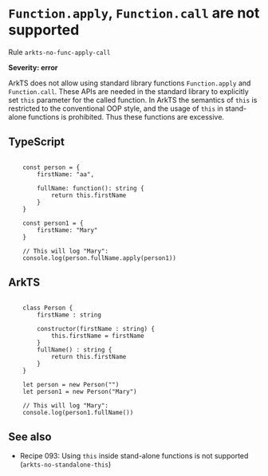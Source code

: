 #  ``Function.apply``, ``Function.call`` are not supported

Rule ``arkts-no-func-apply-call``

**Severity: error**

ArkTS does not allow using standard library functions ``Function.apply`` 
and ``Function.call``. These APIs are needed in the standard library to
explicitly set ``this`` parameter for the called function.
In ArkTS the semantics of ``this`` is restricted to the conventional OOP
style, and the usage of ``this`` in stand-alone functions is prohibited.
Thus these functions are excessive.


## TypeScript


```

    const person = {
        firstName: "aa",

        fullName: function(): string {
            return this.firstName
        }
    }

    const person1 = {
        firstName: "Mary"
    }

    // This will log "Mary":
    console.log(person.fullName.apply(person1))

```

## ArkTS


```

    class Person {
        firstName : string

        constructor(firstName : string) {
            this.firstName = firstName
        }
        fullName() : string {
            return this.firstName
        }
    }

    let person = new Person("")
    let person1 = new Person("Mary")

    // This will log "Mary":
    console.log(person1.fullName())

```

## See also

- Recipe 093:  Using ``this`` inside stand-alone functions is not supported (``arkts-no-standalone-this``)


